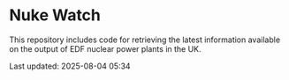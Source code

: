 # Nuke Watch

This repository includes code for retrieving the latest information available on the output of EDF nuclear power plants in the UK.

Last updated: 2025-08-04 05:34